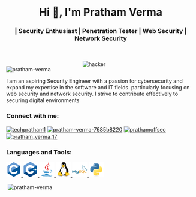 <h1 align="center">Hi 👋, I'm Pratham Verma</h1>
<h3 align="center">| Security Enthusiast | Penetration Tester | Web Security | Network Security</h3><br></br>

<img align = "right" alt ="hacker" width="300" src="https://raw.githubusercontent.com/gist/patevs/b007a0e98fb216438d4cbf559fac4166/raw/88f20c9d749d756be63f22b09f3c4ac570bc5101/programming.gif">

<p align="left"> <img src="https://komarev.com/ghpvc/?username=pratham-verma&label=Profile%20views&color=0e75b6&style=flat" alt="pratham-verma" /> </p>
<p> I am an aspiring Security Engineer with a passion for cybersecurity and expand my expertise in the software and IT fields. particularly focusing on web security and network security. I strive to contribute effectively to securing digital environments </p> 

<h3 align="left">Connect with me:</h3>
<p align="left">
<a href="https://twitter.com/techpratham1" target="blank"><img align="center" src="https://raw.githubusercontent.com/rahuldkjain/github-profile-readme-generator/master/src/images/icons/Social/twitter.svg" alt="techpratham1" height="30" width="40" /></a>
<a href="https://linkedin.com/in/pratham-verma-7685b8220" target="blank"><img align="center" src="https://raw.githubusercontent.com/rahuldkjain/github-profile-readme-generator/master/src/images/icons/Social/linked-in-alt.svg" alt="pratham-verma-7685b8220" height="30" width="40" /></a>
<a href="https://instagram.com/prathamoffsec" target="blank"><img align="center" src="https://raw.githubusercontent.com/rahuldkjain/github-profile-readme-generator/master/src/images/icons/Social/instagram.svg" alt="prathamoffsec" height="30" width="40" /></a>
<a href="https://www.leetcode.com/pratham_verma_17" target="blank"><img align="center" src="https://raw.githubusercontent.com/rahuldkjain/github-profile-readme-generator/master/src/images/icons/Social/leet-code.svg" alt="pratham_verma_17" height="30" width="40" /></a>
</p>


<h3 align="left">Languages and Tools:</h3>
<p align="left"> <a href="https://www.cprogramming.com/" target="_blank" rel="noreferrer"> <img src="https://raw.githubusercontent.com/devicons/devicon/master/icons/c/c-original.svg" alt="c" width="40" height="40"/> </a> <a href="https://www.w3schools.com/cpp/" target="_blank" rel="noreferrer"> <img src="https://raw.githubusercontent.com/devicons/devicon/master/icons/cplusplus/cplusplus-original.svg" alt="cplusplus" width="40" height="40"/> </a> <a href="https://www.java.com" target="_blank" rel="noreferrer"> <img src="https://raw.githubusercontent.com/devicons/devicon/master/icons/java/java-original.svg" alt="java" width="40" height="40"/> </a> <a href="https://www.linux.org/" target="_blank" rel="noreferrer"> <img src="https://raw.githubusercontent.com/devicons/devicon/master/icons/linux/linux-original.svg" alt="linux" width="40" height="40"/> </a> <a href="https://www.mysql.com/" target="_blank" rel="noreferrer"> <img src="https://raw.githubusercontent.com/devicons/devicon/master/icons/mysql/mysql-original-wordmark.svg" alt="mysql" width="40" height="40"/> </a> <a href="https://www.python.org" target="_blank" rel="noreferrer"> <img src="https://raw.githubusercontent.com/devicons/devicon/master/icons/python/python-original.svg" alt="python" width="40" height="40"/> </a> </p>

<p>&nbsp;<img align="center" src="https://github-readme-stats.vercel.app/api?username=pratham-verma&show_icons=true&locale=en" alt="pratham-verma" /></p>
